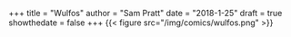 +++
title = "Wulfos"
author = "Sam Pratt"
date = "2018-1-25"
draft = true
showthedate = false
+++
{{< figure src="/img/comics/wulfos.png" >}}
